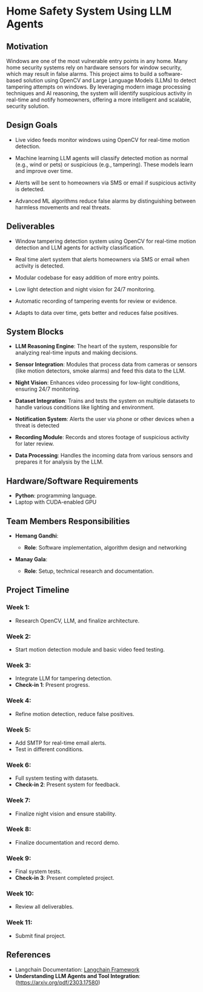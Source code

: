 # Home Safety System Using LLM Agents

## Motivation
Windows are one of the most vulnerable entry points in any home. Many home security systems rely on hardware sensors for window security, which may result in false alarms. This project aims to build a software-based solution using OpenCV and Large Language Models (LLMs) to detect tampering attempts on windows. By leveraging modern image processing techniques and AI reasoning, the system will identify suspicious activity in real-time and notify homeowners, offering a more intelligent and scalable, security solution.


## Design Goals
- Live video feeds monitor windows using OpenCV for real-time motion detection.

- Machine learning LLM agents will classify detected motion as normal (e.g., wind or pets) or suspicious (e.g., tampering). These models learn and improve over time.

- Alerts will be sent to homeowners via SMS or email if suspicious activity is detected.

- Advanced ML algorithms reduce false alarms by distinguishing between harmless movements and real threats.


## Deliverables
- Window tampering detection system using OpenCV for real-time motion detection and LLM agents for activity classification. 

- Real time alert system that alerts homeowners via SMS or email when activity is detected.

- Modular codebase for easy addition of more entry points. 

- Low light detection and night vision for 24/7 monitoring.

- Automatic recording of tampering events for review or evidence. 

- Adapts to data over time, gets better and reduces false positives.

## System Blocks
- **LLM Reasoning Engine**: The heart of the system, responsible for analyzing real-time inputs and making decisions.
  
- **Sensor Integration**: Modules that process data from cameras or sensors (like motion detectors, smoke alarms) and feed this data to the LLM.
  
- **Night Vision**: Enhances video processing for low-light conditions, ensuring 24/7 monitoring.
  
- **Dataset Integration**: Trains and tests the system on multiple datasets to handle various conditions like lighting and environment.
  
- **Notification System**: Alerts the user via phone or other devices when a threat is detected
  
- **Recording Module**: Records and stores footage of suspicious activity for later review.
  
- **Data Processing**: Handles the incoming data from various sensors and prepares it for analysis by the LLM.

## Hardware/Software Requirements
- **Python**: programming language.
- Laptop with CUDA-enabled GPU

## Team Members Responsibilities
- **Hemang Gandhi**:
  - **Role**: Software implementation, algorithm design and networking
  
- **Manay Gala**:
  - **Role**: Setup, technical research and documentation.

## Project Timeline

### Week 1:
- Research OpenCV, LLM, and finalize architecture.

### Week 2:
- Start motion detection module and basic video feed testing.

### Week 3:
- Integrate LLM for tampering detection.
- **Check-in 1**: Present progress.

### Week 4:
- Refine motion detection, reduce false positives.

### Week 5:
- Add SMTP for real-time email alerts.
- Test in different conditions.

### Week 6:
- Full system testing with datasets.
- **Check-in 2**: Present system for feedback.

### Week 7:
- Finalize night vision and ensure stability.

### Week 8:
- Finalize documentation and record demo.

### Week 9:
- Final system tests.
- **Check-in 3**: Present completed project.

### Week 10:
- Review all deliverables.

### Week 11:
- Submit final project.

## References
- Langchain Documentation: [Langchain Framework](https://www.deeplearning.ai/short-courses/functions-tools-agents-langchain/)
- **Understanding LLM Agents and Tool Integration**: (https://arxiv.org/pdf/2303.17580)

